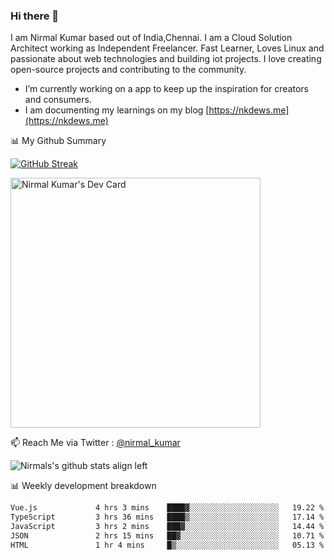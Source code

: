 ### Hi there 👋

 I am Nirmal Kumar based out of India,Chennai. I am a Cloud Solution Architect working as Independent Freelancer. Fast Learner, Loves Linux and passionate about web technologies and building iot projects. I love creating open-source projects and contributing to the community.

- I’m currently working on a app to keep up the inspiration for creators and consumers.
- I am documenting my learnings on my blog [https://nkdews.me](https://nkdews.me)


📊 My Github Summary

[![GitHub Streak](https://github-readme-streak-stats.herokuapp.com?user=nk-gears&theme=dark&hide_border=true&date_format=M%20j%5B%2C%20Y%5D)](https://git.io/streak-stats)

<a href="https://app.daily.dev/nirmal_kumar"><img src="https://api.daily.dev/devcards/a16cfcf02d384b16b41de71ce4d1d811.png?r=8ve" width="400" alt="Nirmal Kumar's Dev Card"/></a>

📫 Reach Me via  Twitter : [@nirmal_kumar](https://twitter.com/nirmal_kumar)

![Nirmals's github stats align left](https://github-readme-stats.vercel.app/api?username=nk-gears&show_icons=true)


📊 Weekly development breakdown

<!--START_SECTION:waka-->

```txt
Vue.js             4 hrs 3 mins    ████▓░░░░░░░░░░░░░░░░░░░░   19.22 %
TypeScript         3 hrs 36 mins   ████▒░░░░░░░░░░░░░░░░░░░░   17.14 %
JavaScript         3 hrs 2 mins    ███▓░░░░░░░░░░░░░░░░░░░░░   14.44 %
JSON               2 hrs 15 mins   ██▓░░░░░░░░░░░░░░░░░░░░░░   10.71 %
HTML               1 hr 4 mins     █▒░░░░░░░░░░░░░░░░░░░░░░░   05.13 %
```

<!--END_SECTION:waka-->


